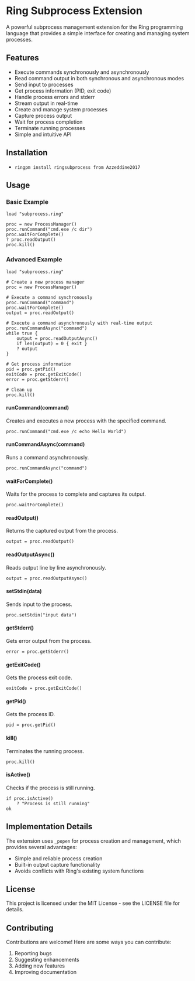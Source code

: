 # Ring Subprocess Extension

A powerful subprocess management extension for the Ring programming language that provides a simple interface for creating and managing system processes.

## Features

- Execute commands synchronously and asynchronously
- Read command output in both synchronous and asynchronous modes
- Send input to processes
- Get process information (PID, exit code)
- Handle process errors and stderr
- Stream output in real-time
- Create and manage system processes
- Capture process output
- Wait for process completion
- Terminate running processes
- Simple and intuitive API

## Installation

- `ringpm install ringsubprocess from Azzeddine2017`



## Usage

### Basic Example

```ring
load "subprocess.ring"

proc = new ProcessManager()
proc.runCommand("cmd.exe /c dir")
proc.waitForComplete()
? proc.readOutput()
proc.kill()
```
### Advanced Example

```ring
load "subprocess.ring"

# Create a new process manager
proc = new ProcessManager()

# Execute a command synchronously
proc.runCommand("command")
proc.waitForComplete()
output = proc.readOutput()

# Execute a command asynchronously with real-time output
proc.runCommandAsync("command")
while true {
    output = proc.readOutputAsync()
    if len(output) = 0 { exit }
    ? output
}

# Get process information
pid = proc.getPid()
exitCode = proc.getExitCode()
error = proc.getStderr()

# Clean up
proc.kill()
```


#### runCommand(command)
Creates and executes a new process with the specified command.
```ring
proc.runCommand("cmd.exe /c echo Hello World")
```

#### runCommandAsync(command)
Runs a command asynchronously.
```ring
proc.runCommandAsync("command")
```

#### waitForComplete()
Waits for the process to complete and captures its output.
```ring
proc.waitForComplete()
```

#### readOutput()
Returns the captured output from the process.
```ring
output = proc.readOutput()
```

#### readOutputAsync()
Reads output line by line asynchronously.
```ring
output = proc.readOutputAsync()
```

#### setStdin(data)
Sends input to the process.
```ring
proc.setStdin("input data")
```

#### getStderr()
Gets error output from the process.
```ring
error = proc.getStderr()
```

#### getExitCode()
Gets the process exit code.
```ring
exitCode = proc.getExitCode()
```

#### getPid()
Gets the process ID.
```ring
pid = proc.getPid()
```

#### kill()
Terminates the running process.
```ring
proc.kill()
```

#### isActive()
Checks if the process is still running.
```ring
if proc.isActive()
    ? "Process is still running"
ok
```


## Implementation Details

The extension uses `_popen` for process creation and management, which provides several advantages:
- Simple and reliable process creation
- Built-in output capture functionality
- Avoids conflicts with Ring's existing system functions


## License

This project is licensed under the MIT License - see the LICENSE file for details.

## Contributing

Contributions are welcome! Here are some ways you can contribute:
1. Reporting bugs
2. Suggesting enhancements
3. Adding new features
4. Improving documentation
